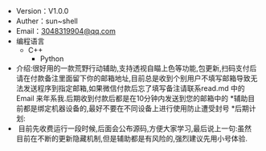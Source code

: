 
* Version：V1.0.0
* Auther：sun~shell
* Email：3048319904@qq.com
* 编程语言  
    * C++
        * Python 
 * 介绍:很好用的一款荒野行动辅助,支持透视自瞄上色等功能,包更新,扫码支付后请在付款备注里面留下你的邮箱地址,目前总是收到个别用户不填写邮箱导致无法发送程序到指定邮箱,如果微信付款后忘了填写备注请联系read.md 中的Email 来年系我.后期收到付款后都是在10分钟内发送到您的邮箱中的
*辅助目前都是绑定机器设备的,最好不要在不同设备上进行使用防止遭受封号
*后期计划:
*  目前先收费运行一段时候,后面会公布源码,方便大家学习,最后说上一句:虽然目前在不断的更新隐藏机制,但是辅助都是有风险的,强烈建议先用小号体验.
